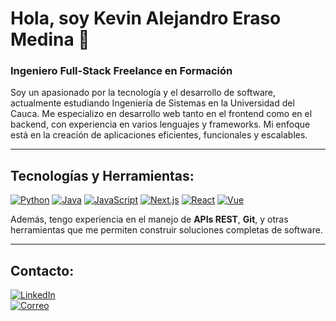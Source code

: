 # Hola, soy Kevin Alejandro Eraso Medina 👋  
### Ingeniero Full-Stack Freelance en Formación

Soy un apasionado por la tecnología y el desarrollo de software, actualmente estudiando Ingeniería de Sistemas en la Universidad del Cauca. 
Me especializo en desarrollo web tanto en el frontend como en el backend, con experiencia en varios lenguajes y frameworks. 
Mi enfoque está en la creación de aplicaciones eficientes, funcionales y escalables.

---
## Tecnologías y Herramientas:
[![Python](https://img.shields.io/badge/Python-3776AB?style=for-the-badge&logo=python&logoColor=white&labelColor=101010)]() 
[![Java](https://img.shields.io/badge/Java-007396?style=for-the-badge&logo=java&logoColor=white&labelColor=101010)]() 
[![JavaScript](https://img.shields.io/badge/JavaScript-F7DF1E?style=for-the-badge&logo=javascript&logoColor=black&labelColor=101010)]() 
[![Next.js](https://img.shields.io/badge/Next.js-00599C?style=for-the-badge&logo=cplusplus&logoColor=white&labelColor=101010)]() 
[![React](https://img.shields.io/badge/React-61DAFB?style=for-the-badge&logo=react&logoColor=black&labelColor=101010)]() 
[![Vue](https://img.shields.io/badge/Vue.js-4FC08D?style=for-the-badge&logo=vue-dot-js&logoColor=white&labelColor=101010)]()
</br>

Además, tengo experiencia en el manejo de **APIs REST**, **Git**, y otras herramientas que me permiten construir soluciones completas de software.

---
## Contacto:
[![LinkedIn](https://img.shields.io/badge/LinkedIn-KevinEraso-0077B5?style=for-the-badge&logo=linkedin&logoColor=white&labelColor=101010)](https://www.linkedin.com/in/kevin-eraso/)  
[![Correo](https://img.shields.io/badge/Gmail-kerasom@unicauca.edu.co-D14836?style=for-the-badge&logo=gmail&logoColor=white&labelColor=101010)](mailto:kerasom@unicauca.edu.co)



